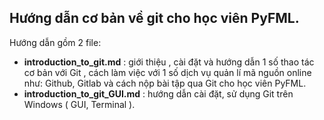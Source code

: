 ## Hướng dẫn cơ bản về git cho học viên PyFML. 

Hướng dẫn gồm 2 file:

- __introduction_to_git.md__  : giới thiệu , cài đặt và hướng dẫn 1 số thao tác cơ bản với Git , cách làm việc với 1 số dịch vụ quản lí mã nguồn online như: Github, Gitlab và cách nộp bài tập qua Git cho học viên PyFML.
- __introduction_to_git_GUI.md__ : hướng dẫn cài đặt, sử dụng Git trên Windows ( GUI, Terminal ).